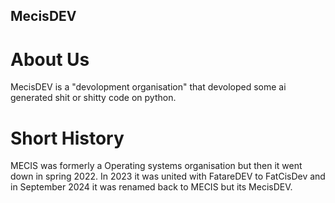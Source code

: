 ## MecisDEV

# About Us
MecisDEV is a "devolopment organisation" that devoloped some ai generated shit or shitty code on python.

# Short History
MECIS was formerly a Operating systems organisation but then it went down in spring 2022. In 2023 it was united with FatareDEV to FatCisDev and in September 2024 it was renamed back to MECIS but its MecisDEV.
